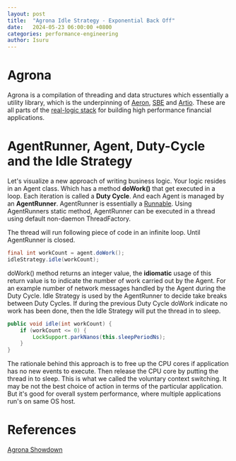 ```yaml
---
layout: post
title:  "Agrona Idle Strategy - Exponential Back Off"
date:   2024-05-23 06:00:00 +0800
categories: performance-engineering
author: Isuru
---
```


# Agrona

Agrona is a compilation of threading and data structures which essentially a utility library, which is the underpinning of [Aeron](https://github.com/real-logic/aeron), 
[SBE](https://github.com/real-logic/simple-binary-encoding) and [Artio](https://github.com/real-logic/artio). 
These are all parts of the [real-logic stack](https://github.com/real-logic) for building high performance financial applications. 

# AgentRunner, Agent, Duty-Cycle and the Idle Strategy

Let's visualize a new approach of writing business logic. Your logic resides in an Agent class. Which has a method **doWork()** that get executed in a loop. 
Each iteration is called a **Duty Cycle**. And each Agent is managed by an **AgentRunner**. AgentRunner is essentially a [Runnable](https://docs.oracle.com/en/java/javase/17/docs/api/java.base/java/lang/Runnable.html).
Using AgentRunners static method, AgentRunner can be executed in a thread using default non-daemon ThreadFactory.

The thread will run following piece of code in an infinite loop. Until AgentRunner is closed. 

```java
final int workCount = agent.doWork();
idleStrategy.idle(workCount);
```

doWork() method returns an integer value, the **idiomatic** usage of this return value is to indicate the number of work carried out by the Agent. 
For an example number of network messages handled by the Agent during the Duty Cycle. Idle Strategy is used by the AgentRunner to decide take breaks between Duty Cycles.
If during the previous Duty Cycle doWork indicate no work has been done, then the Idle Strategy will put the thread in to sleep. 

```java
public void idle(int workCount) {
    if (workCount <= 0) {
        LockSupport.parkNanos(this.sleepPeriodNs);
    }
}
```

The rationale behind this approach is to free up the CPU cores if application has no new events to execute. Then release the CPU core by putting the thread in to sleep. 
This is what we called the voluntary context switching. It may be not the best choice of action in terms of the particular application.
But it's good for overall system performance, where multiple applications run's on same OS host. 

# References

[Agrona Showdown](https://github.com/busy-spin/aeron-showdown/tree/main/agrona-agent-samples)